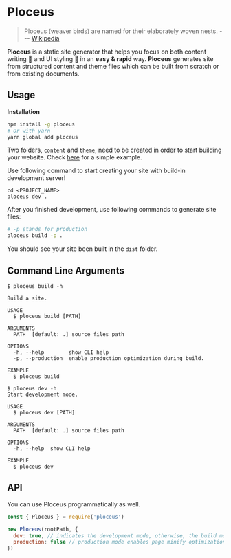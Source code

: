 # Ploceus

> Ploceus (weaver birds) are named for their elaborately woven nests. --- [Wikipedia](https://en.wikipedia.org/wiki/Ploceidae)

**Ploceus** is a static site generator that helps you focus on both content writing 📖 and UI styling 💄 in an **easy & rapid** way. **Ploceus** generates site from structured content and theme files which can be built from scratch or from existing documents.

## Usage

**Installation**

```bash
npm install -g ploceus
# Or with yarn
yarn global add ploceus
```

Two folders, `content` and `theme`, need to be created in order to start building your website. Check [here](https://github.com/YiqinZhao/ploceus-example) for a simple example.

Use following command to start creating your site with build-in development server!

```
cd <PROJECT_NAME>
ploceus dev .
```

After you finished development, use following commands to generate site files:

```bash
# -p stands for production
ploceus build -p .
```

You should see your site been built in the `dist` folder.

## Command Line Arguments

```
$ ploceus build -h

Build a site.

USAGE
  $ ploceus build [PATH]

ARGUMENTS
  PATH  [default: .] source files path

OPTIONS
  -h, --help        show CLI help
  -p, --production  enable production optimization during build.

EXAMPLE
  $ ploceus build
```

```
$ ploceus dev -h
Start development mode.

USAGE
  $ ploceus dev [PATH]

ARGUMENTS
  PATH  [default: .] source files path

OPTIONS
  -h, --help  show CLI help

EXAMPLE
  $ ploceus dev
```

## API

You can use Ploceus programmatically as well.

```js
const { Ploceus } = require('ploceus')

new Ploceus(rootPath, {
  dev: true, // indicates the development mode, otherwise, the build mode
  production: false // production mode enables page minify optimization
})
```
